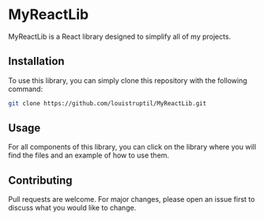 # MyReactLib

MyReactLib is a React library designed to simplify all of my projects.

## Installation

To use this library, you can simply clone this repository with the following command:


```bash
git clone https://github.com/louistruptil/MyReactLib.git
```

## Usage

For all components of this library, you can click on the library where you will find the files and an example of how to use them.

## Contributing

Pull requests are welcome. For major changes, please open an issue first
to discuss what you would like to change.
